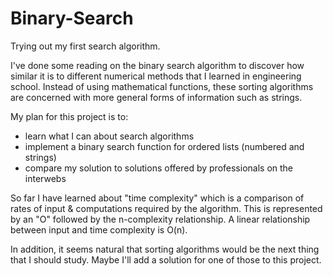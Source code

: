 # Binary-Search
Trying out my first search algorithm.

I've done some reading on the binary search algorithm to discover how similar it is to different numerical methods that I learned in engineering school.  Instead of using mathematical functions, these sorting algorithms are concerned with more general forms of information such as strings.

My plan for this project is to:
- learn what I can about search algorithms
- implement a binary search function for ordered lists (numbered and strings)
- compare my solution to solutions offered by professionals on the interwebs

So far I have learned about "time complexity" which is a comparison of rates of input & computations required by the algorithm.  This is represented by an "O" followed by the n-complexity relationship.  A linear relationship between input and time complexity is O(n).

In addition, it seems natural that sorting algorithms would be the next thing that I should study.  Maybe I'll add a solution for one of those to this project.
